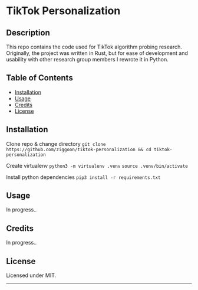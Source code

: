 ﻿# TikTok Personalization

## Description

This repo contains the code used for TikTok algorithm probing research. Originally, the project was written in Rust, but for ease of development and usability with other research group members I rewrote it in Python.

## Table of Contents

- [Installation](#installation)
- [Usage](#usage)
- [Credits](#credits)
- [License](#license)

## Installation
Clone repo & change directory
`git clone https://github.com/ziggoon/tiktok-personalization && cd tiktok-personalization`

Create virtualenv
`python3 -m virtualenv .venv`
`source .venv/bin/activate`

Install python dependencies
`pip3 install -r requirements.txt`

## Usage

In progress..

## Credits

In progress..

## License

Licensed under MIT.

---
